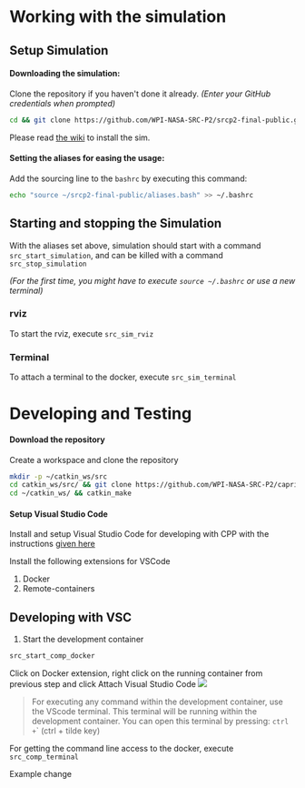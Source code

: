 # Working with the simulation
## Setup Simulation
#### Downloading the simulation:
Clone the repository if you haven't done it already. _(Enter your GitHub credentials when prompted)_
```bash
cd && git clone https://github.com/WPI-NASA-SRC-P2/srcp2-final-public.git
```
Please read [the wiki](https://github.com/WPI-NASA-SRC-P2/srcp2-final-public/wiki/2.-Requirements,-Install-and-Updates)  to install the sim.


#### Setting the aliases for easing the usage:
Add the sourcing line to the `bashrc` by executing this command:
```bash
echo "source ~/srcp2-final-public/aliases.bash" >> ~/.bashrc
````

## Starting and stopping the Simulation
With the aliases set above, simulation should start with a command `src_start_simulation`, and can be killed with a command `src_stop_simulation`

_(For the first time, you might have to execute `source ~/.bashrc` or use a new terminal)_

### rviz
To start the rviz, execute `src_sim_rviz`

### Terminal
To attach a terminal to the docker, execute `src_sim_terminal`


# Developing and Testing
#### Download the repository
Create a workspace and clone the repository
```bash
mkdir -p ~/catkin_ws/src 
cd catkin_ws/src/ && git clone https://github.com/WPI-NASA-SRC-P2/capricorn_competition_round.git
cd ~/catkin_ws/ && catkin_make
```

#### Setup Visual Studio Code
Install and setup Visual Studio Code for developing with CPP with the instructions [given here](https://github.com/WPI-NASA-SRC-P2/TeamCapricorn/wiki/Visual-Studio-Code-for-ROS-with-CPP)

Install the following extensions for VSCode
1. Docker
2. Remote-containers

## Developing with VSC
1. Start the development container 
```bash
src_start_comp_docker
```

Click on Docker extension, right click on the running container from previous step and click Attach Visual Studio Code
![](https://github.com/WPI-NASA-SRC-P2/capricorn_docker/blob/main/vsc_setup.gif)

>For executing any command within the development container, use the VScode terminal. This terminal will be running within the development container. You can open this terminal by pressing: `ctrl +`\` (ctrl + tilde key)

For getting the command line access to the docker, execute `src_comp_terminal`


Example change
